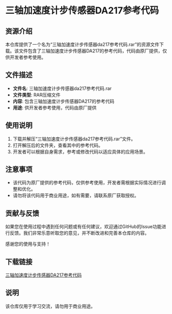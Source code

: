 # 三轴加速度计步传感器DA217参考代码

## 资源介绍

本仓库提供了一个名为“三轴加速度计步传感器da217参考代码.rar”的资源文件下载。该文件包含了三轴加速度计步传感器DA217的参考代码，代码由原厂提供，仅供开发者参考使用。

## 文件描述

- **文件名**: 三轴加速度计步传感器da217参考代码.rar
- **文件类型**: RAR压缩文件
- **内容**: 包含三轴加速度计步传感器DA217的参考代码
- **用途**: 供开发者参考使用，代码由原厂提供

## 使用说明

1. 下载并解压“三轴加速度计步传感器da217参考代码.rar”文件。
2. 打开解压后的文件夹，查看其中的参考代码。
3. 开发者可以根据自身需求，参考或修改代码以适应具体的应用场景。

## 注意事项

- 该代码为原厂提供的参考代码，仅供参考使用，开发者需根据实际情况进行调整和优化。
- 请勿将该代码用于商业用途，如有需要，请联系原厂获取授权。

## 贡献与反馈

如果您在使用过程中遇到任何问题或有任何建议，欢迎通过GitHub的Issue功能进行反馈。我们非常乐意听取您的意见，并不断改进和完善本仓库的内容。

感谢您的使用与支持！

## 下载链接
[三轴加速度计步传感器DA217参考代码](https://pan.quark.cn/s/3bd21df5f941)

## 说明

该仓库仅用于学习交流，请勿用于商业用途。
